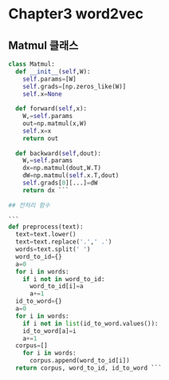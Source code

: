 # Chapter3 word2vec


## Matmul 클래스

``` python
class Matmul:
  def __init__(self,W):
    self.params=[W]
    self.grads=[np.zeros_like(W)]
    self.x=None
    
  def forward(self,x):
    W,=self.params
    out=np.matmul(x,W)
    self.x=x
    return out
    
  def backward(self,dout):
    W,=self.params
    dx=np.matmul(dout,W.T)
    dW=np.matmul(self.x.T,dout)
    self.grads[0][...]=dW
    return dx ```　
 
## 전처리 함수 

```　
def preprocess(text):
  text=text.lower()
  text=text.replace('.',' .')
  words=text.split(' ')
  word_to_id={}
  a=0
  for i in words:
    if i not in word_to_id:
      word_to_id[i]=a
      a+=1
  id_to_word={}
  a=0
  for i in words:
    if i not in list(id_to_word.values()):
    id_to_word[a]=i
    a+=1
  corpus=[]
    for i in words:
      corpus.append(word_to_id[i])
  return corpus, word_to_id, id_to_word ```
